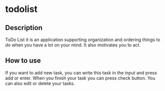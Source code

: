 # todolist
## Description
ToDo List it is an application supporting organization and ordering things to do when you have a lot on your mind. It also motivates you to act.
## How to use
If you want to add new task, you can write this task in the input and press add or enter. When you finish your task you can press check button. You can also edit or delete your tasks.
